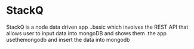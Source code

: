 # StackQ
StackQ is a node data driven app ..basic which involves the REST API that allows user to input data into mongoDB and shows them .the app usethemongodb and insert the data into mongodb
